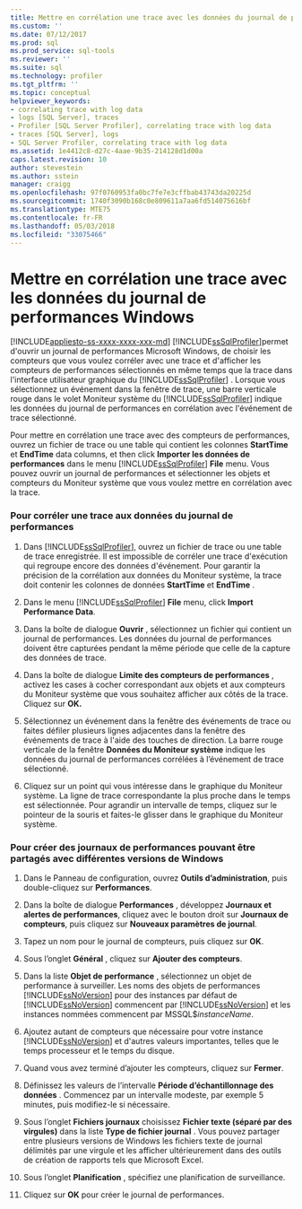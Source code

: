 ```yaml
---
title: Mettre en corrélation une trace avec les données du journal de performances Windows | Microsoft Docs
ms.custom: ''
ms.date: 07/12/2017
ms.prod: sql
ms.prod_service: sql-tools
ms.reviewer: ''
ms.suite: sql
ms.technology: profiler
ms.tgt_pltfrm: ''
ms.topic: conceptual
helpviewer_keywords:
- correlating trace with log data
- logs [SQL Server], traces
- Profiler [SQL Server Profiler], correlating trace with log data
- traces [SQL Server], logs
- SQL Server Profiler, correlating trace with log data
ms.assetid: 1e4412c8-d27c-4aae-9b35-214128d1d00a
caps.latest.revision: 10
author: stevestein
ms.author: sstein
manager: craigg
ms.openlocfilehash: 97f0760953fa0bc7fe7e3cffbab43743da20225d
ms.sourcegitcommit: 1740f3090b168c0e809611a7aa6fd514075616bf
ms.translationtype: MTE75
ms.contentlocale: fr-FR
ms.lasthandoff: 05/03/2018
ms.locfileid: "33075466"
---
```

# <a name="correlate-a-trace-with-windows-performance-log-data"></a>Mettre en corrélation une trace avec les données du journal de performances Windows
[!INCLUDE[appliesto-ss-xxxx-xxxx-xxx-md](../../includes/appliesto-ss-xxxx-xxxx-xxx-md.md)]
  [!INCLUDE[ssSqlProfiler](../../includes/sssqlprofiler-md.md)]permet d'ouvrir un journal de performances Microsoft Windows, de choisir les compteurs que vous voulez corréler avec une trace et d'afficher les compteurs de performances sélectionnés en même temps que la trace dans l'interface utilisateur graphique du [!INCLUDE[ssSqlProfiler](../../includes/sssqlprofiler-md.md)] . Lorsque vous sélectionnez un événement dans la fenêtre de trace, une barre verticale rouge dans le volet Moniteur système du [!INCLUDE[ssSqlProfiler](../../includes/sssqlprofiler-md.md)] indique les données du journal de performances en corrélation avec l'événement de trace sélectionné.  
  
 Pour mettre en corrélation une trace avec des compteurs de performances, ouvrez un fichier de trace ou une table qui contient les colonnes **StartTime** et **EndTime** data columns, et then click **Importer les données de performances** dans le menu [!INCLUDE[ssSqlProfiler](../../includes/sssqlprofiler-md.md)] **File** menu. Vous pouvez ouvrir un journal de performances et sélectionner les objets et compteurs du Moniteur système que vous voulez mettre en corrélation avec la trace.  
  
### <a name="to-correlate-a-trace-with-performance-log-data"></a>Pour corréler une trace aux données du journal de performances  
  
1.  Dans [!INCLUDE[ssSqlProfiler](../../includes/sssqlprofiler-md.md)], ouvrez un fichier de trace ou une table de trace enregistrée. Il est impossible de corréler une trace d'exécution qui regroupe encore des données d'événement. Pour garantir la précision de la corrélation aux données du Moniteur système, la trace doit contenir les colonnes de données **StartTime** et **EndTime** .  
  
2.  Dans le menu [!INCLUDE[ssSqlProfiler](../../includes/sssqlprofiler-md.md)] **File** menu, click **Import Performance Data**.  
  
3.  Dans la boîte de dialogue **Ouvrir** , sélectionnez un fichier qui contient un journal de performances. Les données du journal de performances doivent être capturées pendant la même période que celle de la capture des données de trace.  
  
4.  Dans la boîte de dialogue **Limite des compteurs de performances** , activez les cases à cocher correspondant aux objets et aux compteurs du Moniteur système que vous souhaitez afficher aux côtés de la trace. Cliquez sur **OK.**  
  
5.  Sélectionnez un événement dans la fenêtre des événements de trace ou faites défiler plusieurs lignes adjacentes dans la fenêtre des événements de trace à l'aide des touches de direction. La barre rouge verticale de la fenêtre **Données du Moniteur système** indique les données du journal de performances corrélées à l’événement de trace sélectionné.  
  
6.  Cliquez sur un point qui vous intéresse dans le graphique du Moniteur système. La ligne de trace correspondante la plus proche dans le temps est sélectionnée. Pour agrandir un intervalle de temps, cliquez sur le pointeur de la souris et faites-le glisser dans le graphique du Moniteur système.  
  
### <a name="to-create-performance-logs-that-can-be-shared-among-different-versions-of-windows"></a>Pour créer des journaux de performances pouvant être partagés avec différentes versions de Windows  
  
1.  Dans le Panneau de configuration, ouvrez **Outils d’administration**, puis double-cliquez sur **Performances**.  
  
2.  Dans la boîte de dialogue **Performances** , développez **Journaux et alertes de performances**, cliquez avec le bouton droit sur **Journaux de compteurs**, puis cliquez sur **Nouveaux paramètres de journal**.  
  
3.  Tapez un nom pour le journal de compteurs, puis cliquez sur **OK**.  
  
4.  Sous l’onglet **Général** , cliquez sur **Ajouter des compteurs**.  
  
5.  Dans la liste **Objet de performance** , sélectionnez un objet de performance à surveiller. Les noms des objets de performances [!INCLUDE[ssNoVersion](../../includes/ssnoversion-md.md)] pour des instances par défaut de [!INCLUDE[ssNoVersion](../../includes/ssnoversion-md.md)] commencent par [!INCLUDE[ssNoVersion](../../includes/ssnoversion-md.md)] et les instances nommées commencent par MSSQL$*instanceName*.  
  
6.  Ajoutez autant de compteurs que nécessaire pour votre instance [!INCLUDE[ssNoVersion](../../includes/ssnoversion-md.md)] et d'autres valeurs importantes, telles que le temps processeur et le temps du disque.  
  
7.  Quand vous avez terminé d’ajouter les compteurs, cliquez sur **Fermer**.  
  
8.  Définissez les valeurs de l’intervalle **Période d’échantillonnage des données** . Commencez par un intervalle modeste, par exemple 5 minutes, puis modifiez-le si nécessaire.  
  
9. Sous l’onglet **Fichiers journaux** choisissez **Fichier texte (séparé par des virgules)** dans la liste **Type de fichier journal** . Vous pouvez partager entre plusieurs versions de Windows les fichiers texte de journal délimités par une virgule et les afficher ultérieurement dans des outils de création de rapports tels que Microsoft Excel.  
  
10. Sous l’onglet **Planification** , spécifiez une planification de surveillance.  
  
11. Cliquez sur **OK** pour créer le journal de performances.  
